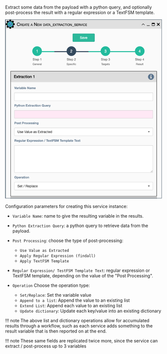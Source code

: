 Extract some data from the payload with a python query, and optionally
post-process the result with a regular expression or a TextFSM template.

![Data Extraction Service](../../_static/automation/builtin_service_types/data_extraction.png)

Configuration parameters for creating this service instance: 

- `Variable Name`: name to give the resulting variable in the results. 

- `Python Extraction Query`: a python query to retrieve data from the
   payload. 

- `Post Processing`: choose the type of post-processing: 

    - `Use Value as Extracted`
    - `Apply Regular Expression (findall)`
    - `Apply TextFSM Template`
    
- `Regular Expression/ TestFSM Template Text`: regular expression or
  TextFSM template, depending on the value of the "Post Processing". 

- `Operation` Choose the operation type: 

    - `Set/Replace`: Set the variable value
    - `Append to a list`: Append the value to an existing list
    - `Extend List`: Append each value to an existing list
    - `Update dictionary`: Update each key/value into an existing dictionary
    
!!! note
    The above list and dictionary operations allow for accumulated results
    through a workflow, such as each service adds something to the result
    variable that is then reported on at the end.

!!! note
    These same fields are replicated twice more, since the service can
    extract / post-process up to 3 variables

